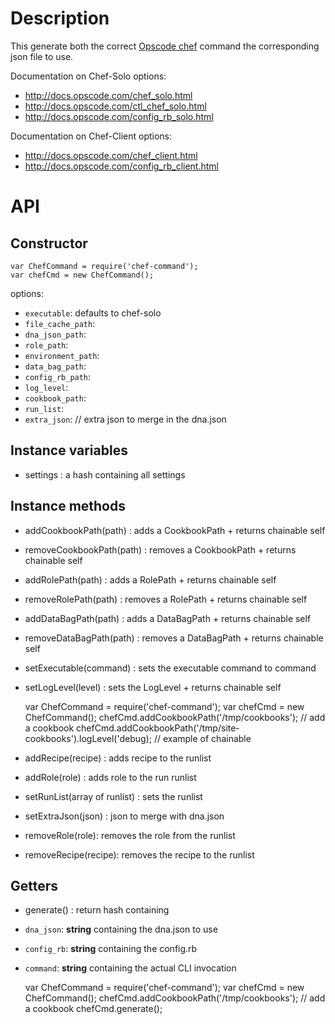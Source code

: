 # Description

This generate both the correct [Opscode chef](http://opscode.com/chef) command the corresponding json file to use.

Documentation on Chef-Solo options:
- <http://docs.opscode.com/chef_solo.html>
- <http://docs.opscode.com/ctl_chef_solo.html>
- <http://docs.opscode.com/config_rb_solo.html>

Documentation on Chef-Client options:
- <http://docs.opscode.com/chef_client.html>
- <http://docs.opscode.com/config_rb_client.html>

# API
## Constructor

    var ChefCommand = require('chef-command');
    var chefCmd = new ChefCommand();

options:
- `executable`: defaults to chef-solo
- `file_cache_path`:
- `dna_json_path`:
- `role_path`:
- `environment_path`:
- `data_bag_path`:
- `config_rb_path`:
- `log_level`:
- `cookbook_path`:
- `run_list`:
- `extra_json`: // extra json to merge in the dna.json

## Instance variables

- settings : a hash containing all settings

## Instance methods
- addCookbookPath(path) : adds a CookbookPath +  returns chainable self
- removeCookbookPath(path) : removes a CookbookPath + returns chainable self
- addRolePath(path) : adds a RolePath +  returns chainable self
- removeRolePath(path) : removes a RolePath + returns chainable self
- addDataBagPath(path) : adds a DataBagPath +  returns chainable self
- removeDataBagPath(path) : removes a DataBagPath + returns chainable self
- setExecutable(command) : sets the executable command to command
- setLogLevel(level) : sets the LogLevel + returns chainable self

    var ChefCommand = require('chef-command');
    var chefCmd = new ChefCommand();
    chefCmd.addCookbookPath('/tmp/cookbooks'); // add a cookbook
    chefCmd.addCookbookPath('/tmp/site-cookbooks').logLevel('debug); // example of chainable

- addRecipe(recipe) : adds recipe to the runlist
- addRole(role) : adds role to the run runlist
- setRunList(array of runlist) : sets the runlist
- setExtraJson(json) : json to merge with dna.json
- removeRole(role): removes the role from the runlist
- removeRecipe(recipe): removes the recipe to the runlist

## Getters
- generate() : return hash containing 

- `dna_json`: **string** containing the dna.json to use
- `config_rb`: **string** containing the config.rb
- `command`: **string** containing the actual CLI invocation

    var ChefCommand = require('chef-command');
    var chefCmd = new ChefCommand();
    chefCmd.addCookbookPath('/tmp/cookbooks'); // add a cookbook
    chefCmd.generate();
